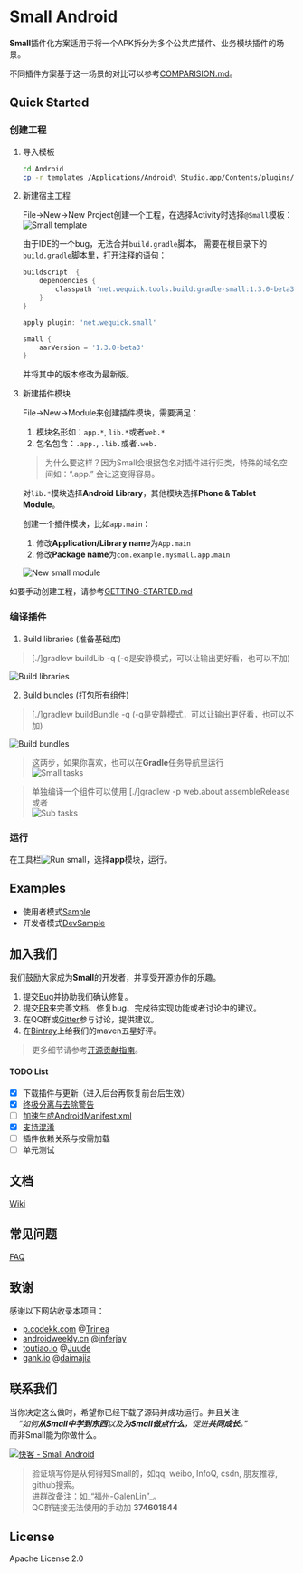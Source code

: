 # Small Android

**Small**插件化方案适用于将一个APK拆分为多个公共库插件、业务模块插件的场景。

不同插件方案基于这一场景的对比可以参考[COMPARISION.md](COMPARISION.md)。

## Quick Started

### 创建工程

1. 导入模板

    ```bash
    cd Android
    cp -r templates /Applications/Android\ Studio.app/Contents/plugins/android/lib/
    ```

2. 新建宿主工程

    File->New->New Project创建一个工程，在选择Activity时选择`@Small`模板：
    ![Small template][small-template]
    
    由于IDE的一个bug，无法合并`build.gradle`脚本，
    需要在根目录下的`build.gradle`脚本里，打开注释的语句：
    
    ```groovy
    buildscript  {
        dependencies {
            classpath 'net.wequick.tools.build:gradle-small:1.3.0-beta3'
        }
    }
    
    apply plugin: 'net.wequick.small'
    
    small {
        aarVersion = '1.3.0-beta3'
    }
    ```
    
    并将其中的版本修改为最新版。

3. 新建插件模块

    File->New->Module来创建插件模块，需要满足：
    
    1. 模块名形如：`app.*`, `lib.*`或者`web.*`
    2. 包名包含：`.app.`, `.lib.`或者`.web.`
    
      > 为什么要这样？因为Small会根据包名对插件进行归类，特殊的域名空间如：“.app.” 会让这变得容易。
    
    对`lib.*`模块选择**Android Library**，其他模块选择**Phone & Tablet Module**。
    
    创建一个插件模块，比如`app.main`：
    
    1. 修改**Application/Library name**为`App.main`
    2. 修改**Package name**为`com.example.mysmall.app.main`
    
      ![New small module][anim-new-md]
    
如要手动创建工程，请参考[GETTING-STARTED.md](GETTING-STARTED.md)

### 编译插件

1. Build libraries (准备基础库)
  > [./]gradlew buildLib -q (-q是安静模式，可以让输出更好看，也可以不加)
  	
  ![Build libraries][anim-bL]
  	
2. Build bundles (打包所有组件)
  > [./]gradlew buildBundle -q (-q是安静模式，可以让输出更好看，也可以不加)
  	
  ![Build bundles][anim-bB]
  
> 这两步，如果你喜欢，也可以在**Gradle**任务导航里运行<br/>
> ![Small tasks][ic-root-tasks]
  
> 单独编译一个组件可以使用 [./]gradlew -p web.about assembleRelease<br/>
> 或者<br/>
> ![Sub tasks][ic-sub-tasks]

### 运行

在工具栏![Run small][ic-run]，选择**app**模块，运行。

## Examples

* 使用者模式[Sample](Sample)
* 开发者模式[DevSample](DevSample)

## 加入我们

我们鼓励大家成为**Small**的开发者，并享受开源协作的乐趣。

1. 提交[Bug](https://github.com/wequick/Small/issues)并协助我们确认修复。
2. 提交[PR](https://github.com/wequick/Small/pulls)来完善文档、修复bug、完成待实现功能或者讨论中的建议。
3. 在QQ群或[Gitter][gitter]参与讨论，提供建议。
4. 在[Bintray][bintray]上给我们的maven五星好评。

> 更多细节请参考[开源贡献指南](https://guides.github.com/activities/contributing-to-open-source/)。

#### TODO List

  - [x] 下载插件与更新（进入后台再恢复前台后生效）
  - [x] [终极分离与去除警告](https://github.com/wequick/Small/issues/11)
  - [ ] [加速生成AndroidManifest.xml](https://github.com/wequick/Small/issues/12)
  - [x] [支持混淆](https://github.com/wequick/Small/issues/85)
  - [ ] 插件依赖关系与按需加载
  - [ ] 单元测试

## 文档
[Wiki](https://github.com/wequick/small/wiki/Android)

## 常见问题

[FAQ](https://github.com/wequick/Small/wiki/Android-FAQ)

## 致谢

感谢以下网站收录本项目：

* [p.codekk.com](http://p.codekk.com) @[Trinea](https://github.com/Trinea)
* [androidweekly.cn](http://androidweekly.cn) @[inferjay](https://github.com/inferjay)
* [toutiao.io](http://toutiao.io) @[Juude](https://github.com/Juude)
* [gank.io](http://gank.io) @[daimajia](https://github.com/daimajia)

## 联系我们

当你决定这么做时，希望你已经下载了源码并成功运行。并且关注<br/>
&nbsp;&nbsp;&nbsp;&nbsp;_“如何**从Small中学到东西**以及**为Small做点什么**，促进**共同成长**。”_<br/>
而非Small能为你做什么。

<a target="_blank" href="http://shang.qq.com/wpa/qunwpa?idkey=d9b57f150084ba4b30c73d0a2b480e30c99b8718bf16bb7739af740f7d1e21f3"><img border="0" src="http://pub.idqqimg.com/wpa/images/group.png" alt="快客 - Small Android" title="快客 - Small Android"></a> 

> 验证填写你是从何得知Small的，如qq, weibo, InfoQ, csdn, 朋友推荐, github搜索。<br/> 
进群改备注：如_“福州-GalenLin”_。<br/>
QQ群链接无法使用的手动加 **374601844**

## License
Apache License 2.0

[git-win]: http://git-scm.com/downloads
[as-run]: http://developer.android.com/images/tools/as-run.png
[ic-sample]: http://code.wequick.net/assets/images/small-sample.png
[ic-devsample]: http://code.wequick.net/assets/images/small-devsample.png
[anim-bG]: http://code.wequick.net/anims/small/android-build-gradle.gif
[anim-bL]: http://code.wequick.net/anims/small/android-build-lib.gif
[anim-bB]: http://code.wequick.net/anims/small-android-build-bundle.gif
[ic-root-tasks]: http://code.wequick.net/images/small/root-gradle-tasks.png
[ic-sub-tasks]: http://code.wequick.net/images/small/sub-gradle-tasks.png

[ic-new-act]: http://code.wequick.net/assets/images/small-new-activity.png
[ic-new-act2]: http://code.wequick.net/assets/images/small-new-activity-step2.png
[bintray]: https://bintray.com/galenlin/maven
[gitter]: https://gitter.im/wequick/Small
[ic-run]: http://code.wequick.net/assets/images/small-run.png

[anim-new-md]: http://code.wequick.net/assets/anims/small-new-module.gif
[small-template]: http://code.wequick.net/assets/images/small-template.png
